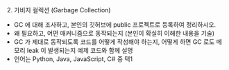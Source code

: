 2. 가비지 컬렉션 (Garbage Collection)
- GC 에 대해 조사하고, 본인의 깃허브에 public 프로젝트로 등록하여 정리하시오.
- 왜 필요하고, 어떤 매커니즘으로 동작되는지 (본인이 확실히 이해한 내용을 기술)
- GC 가 제대로 동작되도록 코드를 어떻게 작성해야 하는지, 어떻게 하면 GC 로도 메모리 leak 이 발생되는지 예제 코드와 함께 설명
- 언어는 Python, Java, JavaScript, C# 중 택1
